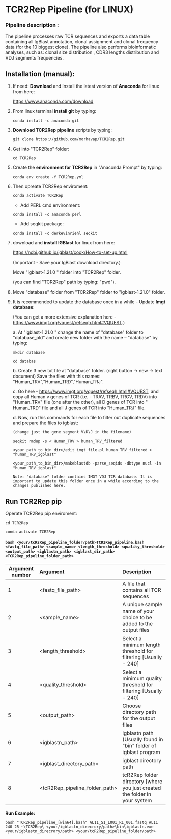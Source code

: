 # TCR2Rep Pipeline (for LINUX)

### Pipeline description :  
The pipeline processes raw TCR sequences and exports a data table containing all IgBlast annotation, clonal assignment and clonal frequency data (for the 10 biggest clone).
The pipeline also performs bioinformatic analyses, such as: clonal size distribution ,  CDR3 lengths distribution and VDJ segments frequencies.

## Installation (manual): 
1. If need: **Download** and Install the latest version of **Anaconda** for linux from here: 

   https://www.anaconda.com/download

3. From linux terminal **install git** by typing: 

   ```conda install -c anaconda git```

4. **Download TCR2Rep pipeline** scripts by typing: 

   ```git clone https://github.com/morhavap/TCR2Rep.git```

5. Get into "TCR2Rep" folder:

   ```cd TCR2Rep```

8. Create the **environment for TCR2Rep** in "Anaconda Prompt" by typing:	

   ```conda env create -f TCR2Rep.yml ```

7. Then opreate TCR2Rep enviroment:

   ```conda activate TCR2Rep``` 

   - Add PERL cmd environment:

    ```conda install -c anaconda perl```

   -	Add seqkit package:

    ```conda install -c derkevinriehl seqkit```

9. download and **install IGBlast** for linux from here: 

   https://ncbi.github.io/igblast/cook/How-to-set-up.html

   (Important - Save your IgBlast download directory.)

   Move "igblast-1.21.0 " folder into "TCR2Rep" folder.

   (you can find "TCR2Rep" path by typing: "pwd").
   
10. Move "database" folder from "TCR2Rep" folder to  "igblast-1.21.0" folder.

11. It is recommended to update the database once in a while - Update **Imgt database**: 
    
    (You can get a more extensive explanation here - https://www.imgt.org/vquest/refseqh.html#VQUEST.)
     
     a.	At "igblast-1.21.0 " change the name of "database" folder to "database_old" and  create new folder with the name – "database" by typing: 
      
      ```mkdir database```
      
      ```cd databas```
   
       b.	Create 3 new txt file at "database" folder. (right button -> new -> text document)
        Save the files with this names: "Human_TRV","Human_TRD","Human_TRJ".
     
       c.	Go here - https://www.imgt.org/vquest/refseqh.html#VQUEST, and copy all Human v genes of TCR (i.e. -  TRAV, TRBV, TRGV, TRDV) into "Human_TRV" file (one after the other), all D genes of TCR into " Human_TRD" file and all J genes of TCR into "Human_TRJ" file. 
    
       d. Now, run this commands for each file to filter out duplicate sequences and prepare the files to igblast: 
        
        (change just the gene segment V\D\J in the filename)
       
       ```seqkit rmdup -s < Human_TRV > human_TRV_filtered```
       
       ```<your_path_to_bin_dir>/edit_imgt_file.pl human_TRV_filtered > "human_TRV_igblast"```
       
       ```<your_path_to_bin_dir>/makeblastdb -parse_seqids -dbtype nucl -in "human_TRV_igblast"```

        Note: "database" folder contains IMGT VDJ TCR database. It is important to update this folder once in a while according to the changes published here. 

## **Run TCR2Rep pip** 

Operate TCR2Rep pip enviroment:

```cd TCR2Rep```

```conda activate TCR2Rep```

#### ```bash <your/tcR2Rep_pipeline_folder/path>TCR2Rep_pipeline.bash <fastq_file_path> <sample_name> <length_threshold> <quality_threshold> <output_path> <igblastn_path> <igblast_dir_path> <TCR2Rep_pipeline_folder_path> ```

|Argument number|Argument|Description|
|--|:----|:------|
|1 |<fastq_file_path>|A file that contains all TCR sequences|
|2 |<sample_name>|A unique sample name of your choice to be added to the output files|
|3 |<length_threshold>|Select a minimum length threshold for filtering [Usually - 240]|
|4 |<quality_threshold>|Select a minimum quality threshold for filtering [Usually - 240]|
|5 |<output_path>|Choose directory path for the output files|
|6 |<igblastn_path>|igblastn path (Usually found in "bin" folder of igblast program|
|7 |<igblast_directory_path>|igblast directory path|
|8 |<tcR2Rep_pipeline_folder_path>|tcR2Rep folder directory [where you just created the folder in your system|

**Run Example:**

```bash "TCR2Rep_pipeline_[win64].bash" AL11_S1_L001_R1_001.fastq AL11 240 25 ~\TCR2Rep\ <your/igblastn_direcrory/path>\bin\igblastn.exe <your/igblastn_direcrory/path> <your/tcR2Rep_pipeline_folder/path>```



